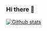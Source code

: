 ### Hi there 👋

[![Github stats](https://github-readme-stats.vercel.app/api?username=torokmark&count_private=false&show_icons=true&hide_border=true&theme=merko)](https://github.com/guiinow/github-readme-stats)

<!--
**torokmark/torokmark** is a ✨ _special_ ✨ repository because its `README.md` (this file) appears on your GitHub profile.

Here are some ideas to get you started:

- 🔭 I’m currently working on ...
- 🌱 I’m currently learning ...
- 👯 I’m looking to collaborate on ...
- 🤔 I’m looking for help with ...
- 💬 Ask me about ...
- 📫 How to reach me: ...
- 😄 Pronouns: ...
- ⚡ Fun fact: ...
-->
